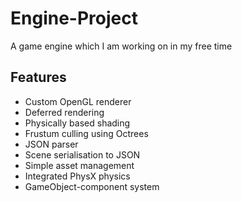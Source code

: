 # Engine-Project
A game engine which I am working on in my free time

## Features
 - Custom OpenGL renderer
 - Deferred rendering
 - Physically based shading
 - Frustum culling using Octrees
 - JSON parser
 - Scene serialisation to JSON
 - Simple asset management
 - Integrated PhysX physics
 - GameObject-component system
